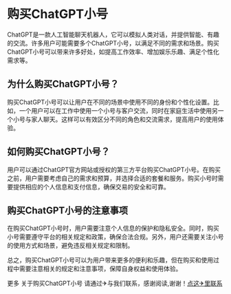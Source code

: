 # 购买ChatGPT小号

ChatGPT是一款人工智能聊天机器人，它可以模拟人类对话，并提供智能、有趣的交流。许多用户可能需要多个ChatGPT小号，以满足不同的需求和场景。购买ChatGPT小号可以带来许多好处，如提高工作效率、增加娱乐乐趣、满足个性化需求等。

## 为什么购买ChatGPT小号？

购买ChatGPT小号可以让用户在不同的场景中使用不同的身份和个性化设置。比如，一个用户可以在工作中使用一个小号与客户交流，同时在家庭生活中使用另一个小号与家人聊天。这样可以有效区分不同的角色和交流需求，提高用户的使用体验。

## 如何购买ChatGPT小号？

用户可以通过ChatGPT官方网站或授权的第三方平台购买ChatGPT小号。在购买之前，用户需要考虑自己的需求和预算，并选择合适的套餐和服务。购买小号时需要提供相应的个人信息和支付信息，确保交易的安全和可靠。

## 购买ChatGPT小号的注意事项

在购买ChatGPT小号时，用户需要注意个人信息的保护和隐私安全。同时，购买小号需要遵守平台的相关规定和政策，确保合法合规。另外，用户还需要关注小号的使用方式和场景，避免违反相关规定和限制。

总之，购买ChatGPT小号可以为用户带来更多的便利和乐趣，但在购买和使用过程中需要注意相关的规定和注意事项，保障自身权益和使用体验。

更多 关于购买ChatGPT小号 请通过✈与我们联系，感谢阅读,谢谢！[点这✈里联系](https://ww.k02.cc)
